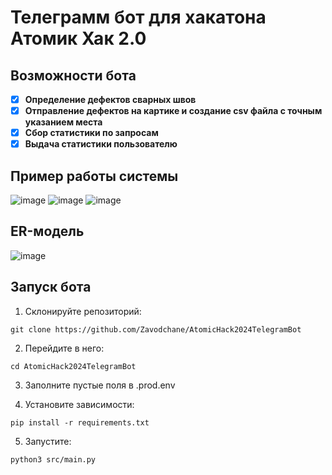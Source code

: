 # Телеграмм бот для хакатона Атомик Хак 2.0
## Возможности бота
- [x] <b>Определение дефектов сварных швов</b>
- [x] <b>Отправление дефектов на картике и создание csv файла с точным указанием места</b>
- [x] <b>Сбор статистики по запросам</b>
- [x] <b>Выдача статистики пользователю</b>

## Пример работы системы
![image](https://github.com/Zavodchane/AtomicHack2024TelegramBot/assets/73135012/1e64b66a-f9a0-4650-8162-ca706ab19c00)
![image](https://github.com/Zavodchane/AtomicHack2024TelegramBot/assets/73135012/05f2f444-4ccc-4dc5-b16a-399d09db2251)
![image](https://github.com/Zavodchane/AtomicHack2024TelegramBot/assets/73135012/0f34bdae-3d68-402a-99cc-385419feae06)

## ER-модель
![image](https://github.com/Zavodchane/AtomicHack2024TelegramBot/assets/73135012/a6bdd13d-30b4-4355-9c96-d55c953744e2)

## Запуск бота
1. Склонируйте репозиторий:

```shell
git clone https://github.com/Zavodchane/AtomicHack2024TelegramBot
```

2. Перейдите в него:

```shell
cd AtomicHack2024TelegramBot
```

3. Заполните пустые поля в .prod.env


4. Установите зависимости:

```shell
pip install -r requirements.txt
```

5. Запустите:

```shell
python3 src/main.py
```
